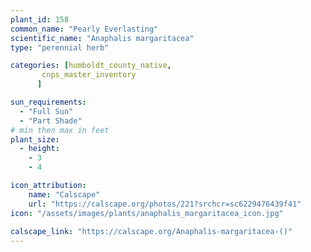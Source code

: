 ```yaml
---
plant_id: 158 
common_name: "Pearly Everlasting"
scientific_name: "Anaphalis margaritacea"
type: "perennial herb"

categories: [humboldt_county_native,
       cnps_master_inventory
      ]

sun_requirements:
  - "Full Sun"
  - "Part Shade"
# min then max in feet
plant_size:
  - height: 
    - 3 
    - 4

icon_attribution: 
    name: "Calscape"
    url: "https://calscape.org/photos/221?srchcr=sc6229476439f41"
icon: "/assets/images/plants/anaphalis_margaritacea_icon.jpg"
 
calscape_link: "https://calscape.org/Anaphalis-margaritacea-()"
---
```








